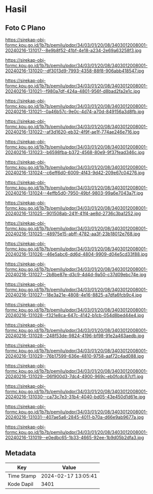 # Hasil

## Foto C Plano

https://sirekap-obj-formc.kpu.go.id/1b7b/pemilu/pdpr/34/03/01/20/08/3403012008001-20240216-131017--8e9b8f52-41bf-4e18-a234-2e69a63258f3.jpg

https://sirekap-obj-formc.kpu.go.id/1b7b/pemilu/pdpr/34/03/01/20/08/3403012008001-20240216-131020--df3013d9-7993-4358-88f8-906abb418547.jpg

https://sirekap-obj-formc.kpu.go.id/1b7b/pemilu/pdpr/34/03/01/20/08/3403012008001-20240216-131021--f980a7df-424a-4801-956f-d8bad2fa2e1c.jpg

https://sirekap-obj-formc.kpu.go.id/1b7b/pemilu/pdpr/34/03/01/20/08/3403012008001-20240216-131021--0a46b57c-9e0c-4d74-a70d-849156a3d8fb.jpg

https://sirekap-obj-formc.kpu.go.id/1b7b/pemilu/pdpr/34/03/01/20/08/3403012008001-20240216-131022--af3d1620-eb32-4f9f-ae1f-774ae246e716.jpg

https://sirekap-obj-formc.kpu.go.id/1b7b/pemilu/pdpr/34/03/01/20/08/3403012008001-20240216-131023--b6598fba-b372-4568-80e9-9f37fead346c.jpg

https://sirekap-obj-formc.kpu.go.id/1b7b/pemilu/pdpr/34/03/01/20/08/3403012008001-20240216-131024--c6eff6d0-6009-4f43-9d42-209e67c04276.jpg

https://sirekap-obj-formc.kpu.go.id/1b7b/pemilu/pdpr/34/03/01/20/08/3403012008001-20240216-131024--4effb5d0-7950-49bf-9803-99a6e7043a7f.jpg

https://sirekap-obj-formc.kpu.go.id/1b7b/pemilu/pdpr/34/03/01/20/08/3403012008001-20240216-131025--901508ab-241f-41f4-ae8d-2736c3ba1252.jpg

https://sirekap-obj-formc.kpu.go.id/1b7b/pemilu/pdpr/34/03/01/20/08/3403012008001-20240216-131025--48975e15-abff-4782-aa3f-23b18012e768.jpg

https://sirekap-obj-formc.kpu.go.id/1b7b/pemilu/pdpr/34/03/01/20/08/3403012008001-20240216-131026--46e5abc6-dd6d-4804-9909-d04e5cd33f88.jpg

https://sirekap-obj-formc.kpu.go.id/1b7b/pemilu/pdpr/34/03/01/20/08/3403012008001-20240216-131027--2b8be87e-d3c9-4d4d-9a50-c37d09ebc74e.jpg

https://sirekap-obj-formc.kpu.go.id/1b7b/pemilu/pdpr/34/03/01/20/08/3403012008001-20240216-131027--18e3a21e-4808-4e16-8825-a7dfa6fcb9c4.jpg

https://sirekap-obj-formc.kpu.go.id/1b7b/pemilu/pdpr/34/03/01/20/08/3403012008001-20240216-131028--f321e8ca-647c-4142-b1cb-054d8bed44e4.jpg

https://sirekap-obj-formc.kpu.go.id/1b7b/pemilu/pdpr/34/03/01/20/08/3403012008001-20240216-131028--248f53de-9824-4196-bf98-91e2a463aedb.jpg

https://sirekap-obj-formc.kpu.go.id/1b7b/pemilu/pdpr/34/03/01/20/08/3403012008001-20240216-131029--76b17599-636e-4810-9758-aaf72c4ad088.jpg

https://sirekap-obj-formc.kpu.go.id/1b7b/pemilu/pdpr/34/03/01/20/08/3403012008001-20240216-131029--06f900d3-7dc4-4900-969c-eb0fcdc87cf1.jpg

https://sirekap-obj-formc.kpu.go.id/1b7b/pemilu/pdpr/34/03/01/20/08/3403012008001-20240216-131030--ca73c7e3-31b4-4040-bd05-43e450d1d61e.jpg

https://sirekap-obj-formc.kpu.go.id/1b7b/pemilu/pdpr/34/03/01/20/08/3403012008001-20240216-131031--407ae5a6-2845-4011-b70a-d66e9ab9677a.jpg

https://sirekap-obj-formc.kpu.go.id/1b7b/pemilu/pdpr/34/03/01/20/08/3403012008001-20240216-131019--e0edbc65-1b33-4665-92ee-1b9d05b2dfa3.jpg


## Metadata

| Key        | Value               |
| ---------- | ------------------- |
| Time Stamp | 2024-02-17 13:05:41 |
| Kode Dapil | 3401                |



